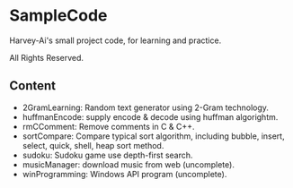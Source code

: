 SampleCode
========

Harvey-Ai's small project code, for learning and practice.

All Rights Reserved.

Content
---------
  - 2GramLearning: Random text generator using 2-Gram technology. 
  - huffmanEncode: supply encode & decode using huffman algorightm.
  - rmCComment: Remove comments in C & C++.
  - sortCompare: Compare typical sort algorithm, including bubble, insert, select, quick, shell, heap sort method.
  - sudoku: Sudoku game use depth-first search.
  - musicManager: download music from web (uncomplete). 
  - winProgramming: Windows API program (uncomplete).
